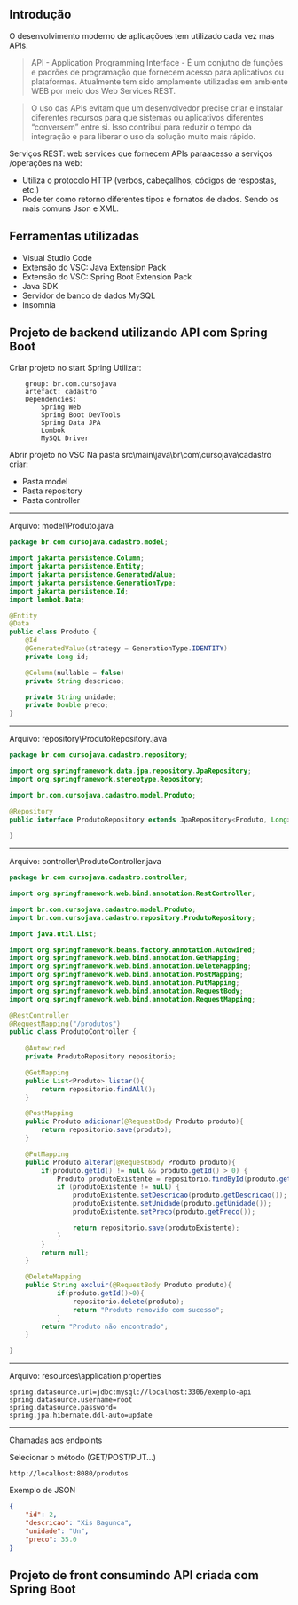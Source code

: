## Introdução

O desenvolvimento moderno de aplicaçõoes tem utilizado cada vez mas APIs. 
> API - Application Programming Interface - É um conjutno de funções e padrões de programação que fornecem acesso para aplicativos ou plataformas. Atualmente tem sido amplamente utilizadas em ambiente WEB por meio dos Web Services REST.

> O uso das APIs evitam que um desenvolvedor precise criar e instalar diferentes recursos para que sistemas ou aplicativos diferentes “conversem” entre si. Isso contribui para reduzir o tempo da integração e para liberar o uso da solução muito mais rápido. 

Serviços REST: web services que fornecem APIs paraacesso a serviços /operações na web:
- Utiliza o protocolo HTTP (verbos, cabeçallhos, códigos de respostas, etc.)
- Pode ter como retorno diferentes tipos e fornatos de dados. Sendo os mais comuns Json e XML.

## Ferramentas utilizadas

- Visual Studio Code
- Extensão do VSC: Java Extension Pack
- Extensão do VSC: Spring Boot Extension Pack
- Java SDK
- Servidor de banco de dados MySQL
- Insomnia

  
## Projeto de backend utilizando API com Spring Boot

Criar projeto no start Spring
Utilizar: 
```
    group: br.com.cursojava
    artefact: cadastro
    Dependencies:
        Spring Web
        Spring Boot DevTools
        Spring Data JPA
        Lombok
        MySQL Driver
```    
Abrir projeto no VSC
Na pasta src\main\java\br\com\cursojava\cadastro criar:
- Pasta model
- Pasta repository
- Pasta controller

---
Arquivo: model\Produto.java
```java
package br.com.cursojava.cadastro.model;

import jakarta.persistence.Column;
import jakarta.persistence.Entity;
import jakarta.persistence.GeneratedValue;
import jakarta.persistence.GenerationType;
import jakarta.persistence.Id;
import lombok.Data;

@Entity
@Data
public class Produto {    
    @Id
    @GeneratedValue(strategy = GenerationType.IDENTITY)
    private Long id;

    @Column(nullable = false)
    private String descricao;

    private String unidade;
    private Double preco;
}
```
---
Arquivo: repository\ProdutoRepository.java
```java
package br.com.cursojava.cadastro.repository;

import org.springframework.data.jpa.repository.JpaRepository;
import org.springframework.stereotype.Repository;

import br.com.cursojava.cadastro.model.Produto;

@Repository
public interface ProdutoRepository extends JpaRepository<Produto, Long> {
    
}
```
---
Arquivo: controller\ProdutoController.java
```java
package br.com.cursojava.cadastro.controller;

import org.springframework.web.bind.annotation.RestController;

import br.com.cursojava.cadastro.model.Produto;
import br.com.cursojava.cadastro.repository.ProdutoRepository;

import java.util.List;

import org.springframework.beans.factory.annotation.Autowired;
import org.springframework.web.bind.annotation.GetMapping;
import org.springframework.web.bind.annotation.DeleteMapping;
import org.springframework.web.bind.annotation.PostMapping;
import org.springframework.web.bind.annotation.PutMapping;
import org.springframework.web.bind.annotation.RequestBody;
import org.springframework.web.bind.annotation.RequestMapping;

@RestController
@RequestMapping("/produtos")
public class ProdutoController {
    
    @Autowired
    private ProdutoRepository repositorio;

    @GetMapping
    public List<Produto> listar(){
        return repositorio.findAll();
    }    

    @PostMapping
    public Produto adicionar(@RequestBody Produto produto){
        return repositorio.save(produto);
    }   

    @PutMapping
    public Produto alterar(@RequestBody Produto produto){
        if(produto.getId() != null && produto.getId() > 0) {
            Produto produtoExistente = repositorio.findById(produto.getId()).orElse(null);
            if (produtoExistente != null) {
                produtoExistente.setDescricao(produto.getDescricao());
                produtoExistente.setUnidade(produto.getUnidade());
                produtoExistente.setPreco(produto.getPreco());

                return repositorio.save(produtoExistente);
            }
        }
        return null;
    }

    @DeleteMapping
    public String excluir(@RequestBody Produto produto){
            if(produto.getId()>0){
                repositorio.delete(produto);
                return "Produto removido com sucesso";
            }
        return "Produto não encontrado";
    }

}
```
---
Arquivo: resources\application.properties
```text
spring.datasource.url=jdbc:mysql://localhost:3306/exemplo-api
spring.datasource.username=root
spring.datasource.password=
spring.jpa.hibernate.ddl-auto=update
```

---
Chamadas aos endpoints

Selecionar o método (GET/POST/PUT...)
```
http://localhost:8080/produtos
```
Exemplo de JSON
```json
{
   	"id": 2,
	"descricao": "Xis Bagunca",
	"unidade": "Un",
	"preco": 35.0
}
```

## Projeto de front consumindo API criada com Spring Boot
